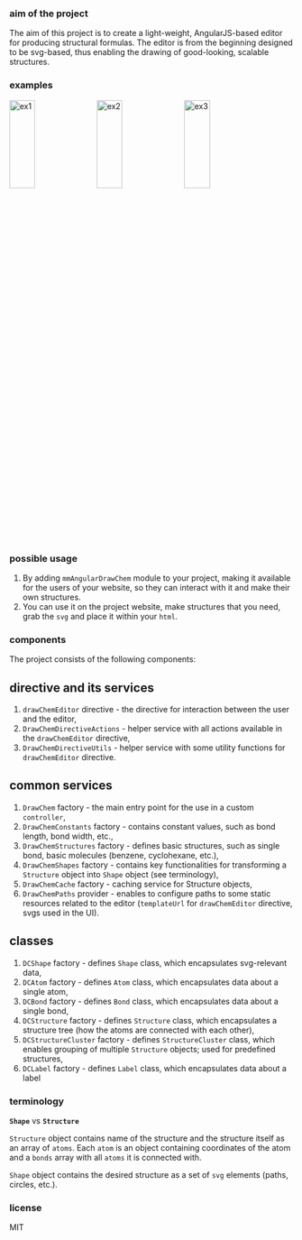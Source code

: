 ### aim of the project
The aim of this project is to create a light-weight, AngularJS-based editor for producing structural formulas.
The editor is from the beginning designed to be svg-based, thus enabling the drawing of good-looking, scalable structures.

### examples
<img src="https://mmmalik.github.io/angular-draw-chem/svg/2.svg" alt="ex1" width="30%" height="20%" />
<img src="https://mmmalik.github.io/angular-draw-chem/svg/3.svg" alt="ex2" width="30%" height="20%" />
<img src="https://mmmalik.github.io/angular-draw-chem/svg/4.svg" alt="ex3" width="30%" height="20%" />

### possible usage

1. By adding `mmAngularDrawChem` module to your project, making it available for the users of your website, so they can interact with it and make their own structures.
2. You can use it on the project website, make structures that you need, grab the `svg` and place it within your `html`.

### components
The project consists of the following components:

## directive and its services
1. `drawChemEditor` directive - the directive for interaction between the user and the editor,
2. `DrawChemDirectiveActions` - helper service with all actions available in the `drawChemEditor` directive,
3. `DrawChemDirectiveUtils` - helper service with some utility functions for `drawChemEditor` directive.

## common services
1. `DrawChem` factory - the main entry point for the use in a custom `controller`,
2. `DrawChemConstants` factory - contains constant values, such as bond length, bond width, etc.,
3. `DrawChemStructures` factory - defines basic structures, such as single bond, basic molecules (benzene, cyclohexane, etc.),
4. `DrawChemShapes` factory - contains key functionalities for transforming a `Structure` object into `Shape` object (see terminology),
5. `DrawChemCache` factory - caching service for Structure objects,
6. `DrawChemPaths` provider - enables to configure paths to some static resources related to the editor (`templateUrl` for `drawChemEditor` directive, svgs used in the UI).

## classes
1. `DCShape` factory - defines `Shape` class, which encapsulates svg-relevant data,
2. `DCAtom` factory - defines `Atom` class, which encapsulates data about a single atom,
3. `DCBond` factory - defines `Bond` class, which encapsulates data about a single bond,
4. `DCStructure` factory - defines `Structure` class, which encapsulates a structure tree (how the atoms are connected with each other),
5. `DCStructureCluster` factory - defines `StructureCluster` class, which enables grouping of multiple `Structure` objects; used for predefined structures,
6. `DCLabel` factory - defines `Label` class, which encapsulates data about a label

### terminology
**`Shape`** vs **`Structure`**

`Structure` object contains name of the structure and the structure itself as an array of `atoms`.
Each `atom` is an object containing coordinates of the atom and a `bonds` array with all `atoms` it is connected with.

`Shape` object contains the desired structure as a set of `svg` elements (paths, circles, etc.).

### license
MIT